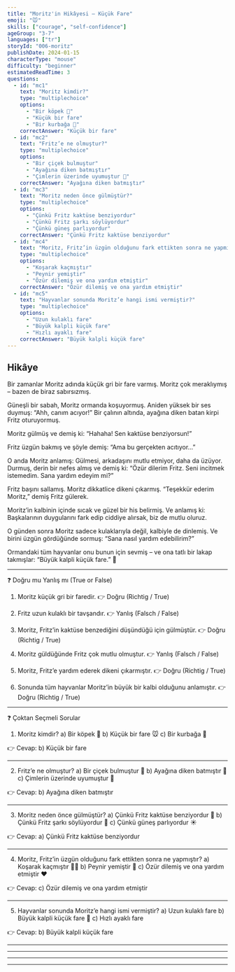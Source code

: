```yaml
---
title: "Moritz'in Hikâyesi – Küçük Fare"
emoji: "🐭"
skills: ["courage", "self-confidence"]
ageGroup: "3-7"
languages: ["tr"]
storyId: "006-moritz"
publishDate: 2024-01-15
characterType: "mouse"
difficulty: "beginner"
estimatedReadTime: 3
questions:
  - id: "mc1"
    text: "Moritz kimdir?"
    type: "multiplechoice"
    options:
      - "Bir köpek 🐶"
      - "Küçük bir fare"
      - "Bir kurbağa 🐸"
    correctAnswer: "Küçük bir fare"
  - id: "mc2"
    text: "Fritz’e ne olmuştur?"
    type: "multiplechoice"
    options:
      - "Bir çiçek bulmuştur"
      - "Ayağına diken batmıştır"
      - "Çimlerin üzerinde uyumuştur 🌿"
    correctAnswer: "Ayağına diken batmıştır"
  - id: "mc3"
    text: "Moritz neden önce gülmüştür?"
    type: "multiplechoice"
    options:
      - "Çünkü Fritz kaktüse benziyordur"
      - "Çünkü Fritz şarkı söylüyordur"
      - "Çünkü güneş parlıyordur"
    correctAnswer: "Çünkü Fritz kaktüse benziyordur"
  - id: "mc4"
    text: "Moritz, Fritz’in üzgün olduğunu fark ettikten sonra ne yapmıştır?"
    type: "multiplechoice"
    options:
      - "Koşarak kaçmıştır"
      - "Peynir yemiştir"
      - "Özür dilemiş ve ona yardım etmiştir"
    correctAnswer: "Özür dilemiş ve ona yardım etmiştir"
  - id: "mc5"
    text: "Hayvanlar sonunda Moritz’e hangi ismi vermiştir?"
    type: "multiplechoice"
    options:
      - "Uzun kulaklı fare"
      - "Büyük kalpli küçük fare"
      - "Hızlı ayaklı fare"
    correctAnswer: "Büyük kalpli küçük fare"
---
```


## Hikâye


Bir zamanlar Moritz adında küçük gri bir fare varmış.
Moritz çok meraklıymış – bazen de biraz sabırsızmış.

Güneşli bir sabah, Moritz ormanda koşuyormuş. Aniden yüksek bir ses duymuş: “Ahh, canım acıyor!”
Bir çalının altında, ayağına diken batan kirpi Fritz oturuyormuş.

Moritz gülmüş ve demiş ki:
“Hahaha! Sen kaktüse benziyorsun!”

Fritz üzgün bakmış ve şöyle demiş:
“Ama bu gerçekten acıtıyor…”

O anda Moritz anlamış: Gülmesi, arkadaşını mutlu etmiyor, daha da üzüyor.
Durmuş, derin bir nefes almış ve demiş ki:
“Özür dilerim Fritz. Seni incitmek istemedim. Sana yardım edeyim mi?”

Fritz başını sallamış. Moritz dikkatlice dikeni çıkarmış.
“Teşekkür ederim Moritz,” demiş Fritz gülerek.

Moritz’in kalbinin içinde sıcak ve güzel bir his belirmiş.
Ve anlamış ki: Başkalarının duygularını fark edip ciddiye alırsak, biz de mutlu oluruz.

O günden sonra Moritz sadece kulaklarıyla değil, kalbiyle de dinlemiş.
Ve birini üzgün gördüğünde sormuş: “Sana nasıl yardım edebilirim?”

Ormandaki tüm hayvanlar onu bunun için sevmiş – ve ona tatlı bir lakap takmışlar:
“Büyük kalpli küçük fare.” 💖

---

❓ Doğru mu Yanlış mı (True or False)

1. Moritz küçük gri bir faredir.
👉 Doğru (Richtig / True)

2. Fritz uzun kulaklı bir tavşandır.
👉 Yanlış (Falsch / False)

3. Moritz, Fritz’in kaktüse benzediğini düşündüğü için gülmüştür.
👉 Doğru (Richtig / True)

4. Moritz güldüğünde Fritz çok mutlu olmuştur.
👉 Yanlış (Falsch / False)

5. Moritz, Fritz’e yardım ederek dikeni çıkarmıştır.
👉 Doğru (Richtig / True)

6. Sonunda tüm hayvanlar Moritz’in büyük bir kalbi olduğunu anlamıştır.
👉 Doğru (Richtig / True)

---

❓ Çoktan Seçmeli Sorular

1. Moritz kimdir?
a) Bir köpek 🐶
b) Küçük bir fare 🐭
c) Bir kurbağa 🐸

👉 Cevap: b) Küçük bir fare

---

2. Fritz’e ne olmuştur?
a) Bir çiçek bulmuştur 🌸
b) Ayağına diken batmıştır 🌵
c) Çimlerin üzerinde uyumuştur 🌿

👉 Cevap: b) Ayağına diken batmıştır

---

3. Moritz neden önce gülmüştür?
a) Çünkü Fritz kaktüse benziyordur 🌵
b) Çünkü Fritz şarkı söylüyordur 🎵
c) Çünkü güneş parlıyordur ☀️

👉 Cevap: a) Çünkü Fritz kaktüse benziyordur

---

4. Moritz, Fritz’in üzgün olduğunu fark ettikten sonra ne yapmıştır?
a) Koşarak kaçmıştır 🏃‍♂️
b) Peynir yemiştir 🧀
c) Özür dilemiş ve ona yardım etmiştir ❤️

👉 Cevap: c) Özür dilemiş ve ona yardım etmiştir

---

5. Hayvanlar sonunda Moritz’e hangi ismi vermiştir?
a) Uzun kulaklı fare
b) Büyük kalpli küçük fare 💖
c) Hızlı ayaklı fare

👉 Cevap: b) Büyük kalpli küçük fare

---

---

---

---